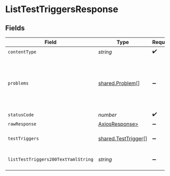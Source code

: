 # ListTestTriggersResponse


## Fields

| Field                                                          | Type                                                           | Required                                                       | Description                                                    |
| -------------------------------------------------------------- | -------------------------------------------------------------- | -------------------------------------------------------------- | -------------------------------------------------------------- |
| `contentType`                                                  | *string*                                                       | :heavy_check_mark:                                             | N/A                                                            |
| `problems`                                                     | [shared.Problem](../../models/shared/problem.md)[]             | :heavy_minus_sign:                                             | problem with selector parsing - probably some bad input occurs |
| `statusCode`                                                   | *number*                                                       | :heavy_check_mark:                                             | N/A                                                            |
| `rawResponse`                                                  | [AxiosResponse>](https://axios-http.com/docs/res_schema)       | :heavy_minus_sign:                                             | N/A                                                            |
| `testTriggers`                                                 | [shared.TestTrigger](../../models/shared/testtrigger.md)[]     | :heavy_minus_sign:                                             | successful list operation                                      |
| `listTestTriggers200TextYamlString`                            | *string*                                                       | :heavy_minus_sign:                                             | successful list operation                                      |